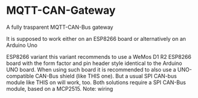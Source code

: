 # MQTT-CAN-Gateway
A fully trasparent MQTT-CAN-Bus gateway

It is supposed to work either on an ESP8266 board or alternatively on an Arduino Uno

ESP8266 variant
this variant recommends to use a WeMos D1 R2 ESP8266 board with the form factor and pin header style identical to the Arduino UNO board. When using such board it is recommended to also use a UNO-compatible CAN-Bus shield (like THIS one).
But a usual SPI CAN-bus module like THIS on will work, too.
Both solutions require a SPI CAN-Bus module, based on a MCP2515. Note: wiring 
